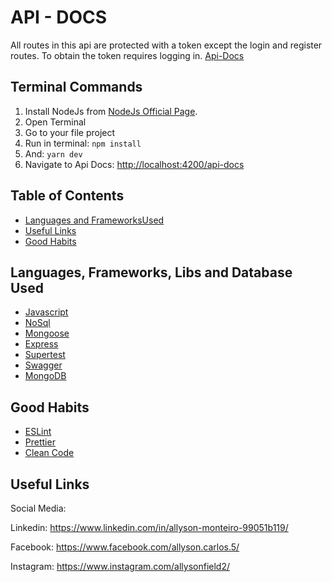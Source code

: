 # API - DOCS



All routes in this api are protected with a token except the login and register routes. To obtain the token requires logging in. [Api-Docs](http://localhost:3002/api-docs)

## Terminal Commands

1. Install NodeJs from [NodeJs Official Page](https://nodejs.org/en).
2. Open Terminal
3. Go to your file project
4. Run in terminal: ```npm install```
5. And: ```yarn dev```
7. Navigate to Api Docs: [http://localhost:4200/api-docs](http://localhost:4200/api-docs)

## Table of Contents

* [Languages and Frameworks ​​Used](#languages-and-frameworks-used)
* [Useful Links](#useful-links)
* [Good Habits](#good-habits)

## Languages, Frameworks, Libs and Database ​​Used 

* [Javascript](https://developer.mozilla.org/pt-BR/docs/Web/JavaScript)
* [NoSql](https://docs.microsoft.com/pt-br/azure/architecture/data-guide/big-data/non-relational-data)
* [Mongoose](https://mongoosejs.com/docs/api.html)
* [Express](https://expressjs.com/pt-br/api.html)
* [Supertest](https://www.npmjs.com/package/supertest)
* [Swagger](https://swagger.io/docs/)
* [MongoDB](https://docs.mongodb.com/)

## Good Habits

* [ESLint](https://eslint.org/docs/user-guide/configuring)
* [Prettier](https://prettier.io/docs/en/options.html)
* [Clean Code](https://medium.com/mindorks/how-to-write-clean-code-lessons-learnt-from-the-clean-code-robert-c-martin-9ffc7aef870c)


## Useful Links

Social Media:

Linkedin: <https://www.linkedin.com/in/allyson-monteiro-99051b119/>

Facebook: <https://www.facebook.com/allyson.carlos.5/>

Instagram: <https://www.instagram.com/allysonfield2/>